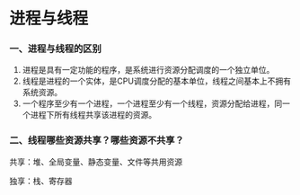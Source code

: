 # 进程与线程

### **一、进程与线程的区别**

1. 进程是具有一定功能的程序，是系统进行资源分配调度的一个独立单位。
2. 线程是进程的一个实体，是CPU调度分配的基本单位，线程之间基本上不拥有系统资源。
3. 一个程序至少有一个进程，一个进程至少有一个线程，资源分配给进程，同一个进程下所有线程共享该进程的资源。

### **二、线程哪些资源共享？哪些资源不共享？**

共享：堆、全局变量、静态变量、文件等共用资源

独享：栈、寄存器
